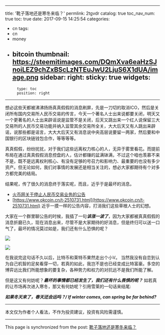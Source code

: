 
---
title: '靴子落地还是寒冬来临？'
permlink: 2tgvdr
catalog: true
toc_nav_num: true
toc: true
date: 2017-09-15 14:25:54
categories:
- cn
tags:
- cn
- money
- bitcoin
thumbnail: https://steemitimages.com/DQmXva6eaHzSJnoiLEZ9chZxBScLzNTEuJwU2LjuS6X1dUA/image.png
sidebar:
    right:
        sticky: true
widgets:
    -
        type: toc
        position: right
---


想必这些天都被沸沸扬扬真真假假的消息刷屏，先是一刀切的取消ICO，然后是关闭所有国内交易所人民币交易的传言，今天一个著名人士出来说都要关闭，明天又一个更著名的人士出来辟谣说是监管不是关闭，后天又跳出来一个红人说保留三大交易所的人民币交易功能并纳入监管其余交易所全关，大大后天又有人跳出来辟谣，说那些都是谣言，大大大后天又有消息说中央高层说要留一两家，然后要和中国银行的区块链钱包合作，等等等等。

真真假假，纷纷扰扰，对于我们这些远离权力核心的人，无异于雾里看花。而提前布局在通过真真假假消息控盘的人，估计都赚的盆满钵满，不过这个咱也羡慕不来不是，既不是远离权利核心、有没有足够的号召力和影响力、最重要的也没有多少资产。但无论如何，我们对事情的发展还是相当关注的，想必大家都期待有个对多方都完美的结局。

结果呢，传了很久的消息终于落实呢，而且，近乎于是最坏的消息。
* [火币网关于停止人民币交易业务的公告](https://www.huobi.com/p/content/notice/getNotice?id=641)
* [https://www.okcoin.cn/t-2510731.html](https://www.okcoin.cn/t-2510731.html)
近乎一摸一样的公告内容，打消我们这些草根人士的幻想。

大家在一个群里聊公告的时候，我插了一句***该涨一波了***，因为大家都被真真假假的消息折磨已久，现在消息出来，尽管不是大家期待的好消息，但是终归可以送一口气了，最坏的情况莫过如是，我们还有什么恐惧的呢？

![](https://steemitimages.com/DQmXva6eaHzSJnoiLEZ9chZxBScLzNTEuJwU2LjuS6X1dUA/image.png)

![](https://steemitimages.com/DQmcDPUavpAgPoo4Cprpsj4CJG3ZkHD5Fui8sUyorXYuQcV/image.png)

在我说完这句话不久以后，比特币和莱特币果然走出个小V。
当然我没有自恋到认为自己机智的足矣看穿一切，若真的如此，我岂不是也已经变成比特富豪。多空的博弈远比我们所能想象的要复杂，各种势力和权力的对抗远不是我们所能了解。

但是这又有何妨呢？***最坏的事情都已经发生了，我们还有什么畏惧的呢？***
如若真的让市场再次进入寒冬，那又有何妨呢？引用雪莱的一句话来结尾:

***如果冬天来了，春天还会远吗？/ If winter comes, can spring be far behind?***

----

本文仅为作者个人看法，不作为投资建议，投资有风险需谨慎。

- - -

This page is synchronized from the post: [靴子落地还是寒冬来临？](https://steemit.com/@oflyhigh/2tgvdr)
